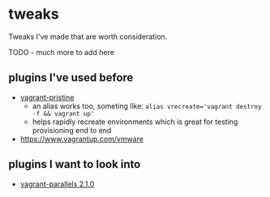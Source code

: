 # tweaks

Tweaks I've made that are worth consideration. 

TODO - much more to add here

## plugins I've used before

- [vagrant-pristine](https://github.com/fgrehm/vagrant-pristine)
  - an alias works too, someting like: `alias vrecreate='vagrant destroy -f && vagrant up'`
  - helps rapidly recreate environments which is great for testing provisioning end to end
- https://www.vagrantup.com/vmware 

## plugins I want to look into

- [vagrant-parallels 2.1.0](https://rubygems.org/gems/vagrant-parallels)
